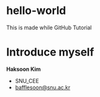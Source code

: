 # hello-world
This is made while GitHub Tutorial
# Introduce myself
**Haksoon Kim**
- SNU_CEE
- bafflesoon@snu.ac.kr
